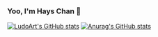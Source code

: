 ### Yoo, I'm Hays Chan 👋

[![LudoArt's GitHub stats](https://github-readme-stats.vercel.app/api?username=LudoArt)](https://github.com/LudoArt/LudoArt.github.io)
[![Anurag's GitHub stats](https://github-readme-stats.vercel.app/api?username=anuraghazra)](https://github.com/anuraghazra/github-readme-stats)

